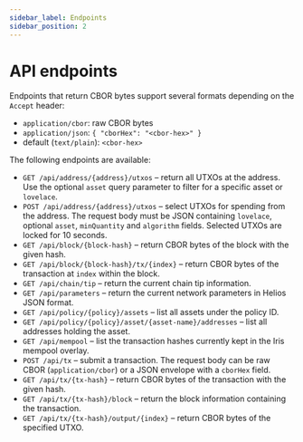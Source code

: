```yaml
---
sidebar_label: Endpoints
sidebar_position: 2
---
```


# API endpoints

Endpoints that return CBOR bytes support several formats depending on the `Accept` header:

* `application/cbor`: raw CBOR bytes
* `application/json`: `{ "cborHex": "<cbor-hex>" }`
* default (`text/plain`): `<cbor-hex>`

The following endpoints are available:

- `GET /api/address/{address}/utxos` – return all UTXOs at the address. Use the optional `asset` query parameter to filter for a specific asset or `lovelace`.
- `POST /api/address/{address}/utxos` – select UTXOs for spending from the address. The request body must be JSON containing `lovelace`, optional `asset`, `minQuantity` and `algorithm` fields. Selected UTXOs are locked for 10 seconds.
- `GET /api/block/{block-hash}` – return CBOR bytes of the block with the given hash.
- `GET /api/block/{block-hash}/tx/{index}` – return CBOR bytes of the transaction at `index` within the block.
- `GET /api/chain/tip` – return the current chain tip information.
- `GET /api/parameters` – return the current network parameters in Helios JSON format.
- `GET /api/policy/{policy}/assets` – list all assets under the policy ID.
- `GET /api/policy/{policy}/asset/{asset-name}/addresses` – list all addresses holding the asset.
- `GET /api/mempool` – list the transaction hashes currently kept in the Iris mempool overlay.
- `POST /api/tx` – submit a transaction. The request body can be raw CBOR (`application/cbor`) or a JSON envelope with a `cborHex` field.
- `GET /api/tx/{tx-hash}` – return CBOR bytes of the transaction with the given hash.
- `GET /api/tx/{tx-hash}/block` – return the block information containing the transaction.
- `GET /api/tx/{tx-hash}/output/{index}` – return CBOR bytes of the specified UTXO.

